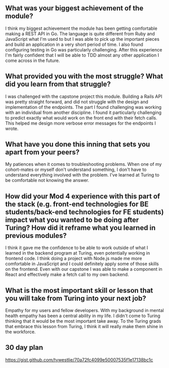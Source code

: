 ## What was your biggest achievement of the module?
I think my biggest achievement the module has been getting comfortable making a REST API in Go. The language is quite different from  Ruby and JavaScript what I'm used to but I was able to pick up the important pieces and build an application in a very short period of time. I also found configuring testing in Go was particularly challenging. After this experience I'm fairly confident that I will be able to TDD almost any other application I come across in the future.

## What provided you with the most struggle? What did you learn from that struggle?
I was challenged with the capstone project this module. Building a Rails API was pretty straight forward, and did not struggle with the design and implementation of the endpoints. The part I found challenging was working with an individual from another discipline. I found it particularly challenging to predict exactly what would work on the front end with their fetch calls. This helped me design more verbose error messages for the endpoints I wrote.

## What have you done this inning that sets you apart from your peers?
My patiences when it comes to troubleshooting problems. When one  of my cohort-mates or myself don't understand something, I don't have to understand everything involved with the problem. I've learned at Turing to be comfortable not knowing the answer.

## How did your Mod 4 experience with this part of the stack (e.g. front-end technologies for BE students/back-end technologies for FE students) impact what you wanted to be doing after Turing? How did it reframe what you learned in previous modules?
I think it gave me the confidence to be able to work outside of what I learned in the backend program at Turing, even potentially working in frontend code. I think doing a project with Node.js made me more comfortable in JavaScript and I could definitely apply some of those skills on the frontend. Even with our capstone I was able to make a component in React and effectively make a fetch call to my own backend.

## What is the most important skill or lesson that you will take from Turing into your next job?
Empathy for my users and fellow developers. With my background in mental health empathy has been a central ability in my life. I didn't come to Turing thinking that it would be the most important take away. To the Turing grads that embrace this lesson from Turing, I think it will really make them shine in the workforce.

## 30 day plan
https://gist.github.com/tywestlie/70a72fc4099e50007535f1e17138bc1c
